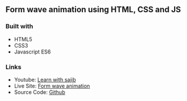 ## Form wave animation using HTML, CSS and JS

### Built with

- HTML5
- CSS3
- Javascript ES6

### Links

- Youtube: [Learn with sajib](https://www.youtube.com/channel/UCDA_vA_38scUAk1UIuDpJmw)
- Live Site: [Form wave animation](https://arifulsajib.github.io/form-wave-animation/)
- Source Code: [Github](https://github.com/arifulsajib/form-wave-animation)
